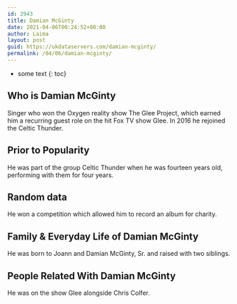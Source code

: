 ```yaml
---
id: 2943
title: Damian McGinty
date: 2021-04-06T00:24:52+00:00
author: Laima
layout: post
guid: https://ukdataservers.com/damian-mcginty/
permalink: /04/06/damian-mcginty/
---
```


* some text
{: toc}


## Who is Damian McGinty
                  
                  
                  
Singer who won the Oxygen reality show The Glee Project, which earned him a recurring guest role on the hit Fox TV show Glee. In 2016 he rejoined the Celtic Thunder.
                  
              
            
              
            
                
                
                
## Prior to Popularity
                  
                  
                  
He was part of the group Celtic Thunder when he was fourteen years old, performing with them for four years.
                  
              
            
              
            
                
                
                
## Random data
                  
                  
                  
He won a competition which allowed him to record an album for charity.
                  
              
            
              
            
                
                
                
## Family & Everyday Life of Damian McGinty
                  
                  
                  
He was born to Joann and Damian McGinty, Sr. and raised with two siblings.
                  
              
            
              
            
                
                
                
## People Related With Damian McGinty
                  
                  
                  
He was on the show Glee alongside Chris Colfer.
                  
              
            
              
            
                
              
            
              
              
            
            
              
            
          
          
          